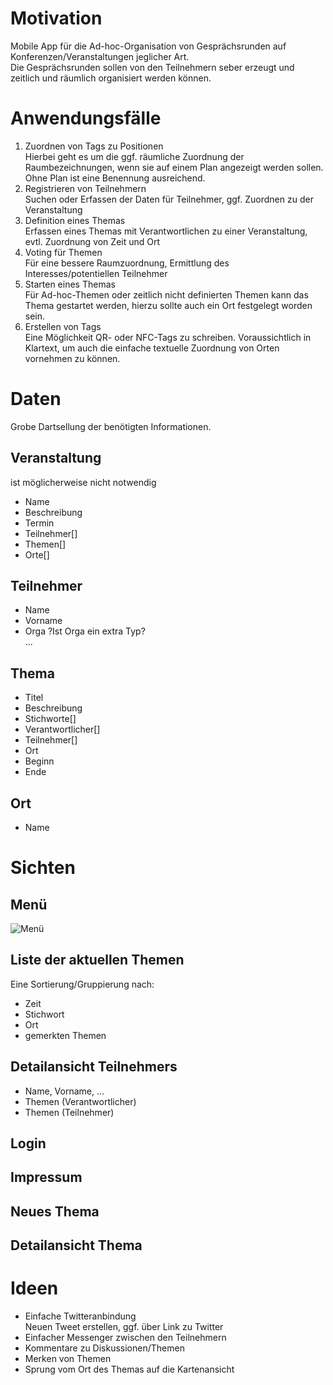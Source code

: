 # Motivation
Mobile App für die Ad-hoc-Organisation von Gesprächsrunden auf Konferenzen/Veranstaltungen jeglicher Art.  
Die Gesprächsrunden sollen von den Teilnehmern seber erzeugt und zeitlich und räumlich organisiert werden können.

# Anwendungsfälle
1. Zuordnen von Tags zu Positionen  
Hierbei geht es um die ggf. räumliche Zuordnung der Raumbezeichnungen, wenn sie auf einem Plan angezeigt werden sollen. Ohne Plan ist eine Benennung ausreichend.
1. Registrieren von Teilnehmern  
Suchen oder Erfassen der Daten für Teilnehmer, ggf. Zuordnen zu der Veranstaltung
1. Definition eines Themas  
Erfassen eines Themas mit Verantwortlichen zu einer Veranstaltung, evtl. Zuordnung von Zeit und Ort
1. Voting für Themen  
Für eine bessere Raumzuordnung, Ermittlung des Interesses/potentiellen Teilnehmer
1. Starten eines Themas  
Für Ad-hoc-Themen oder zeitlich nicht definierten Themen kann das Thema gestartet werden, hierzu sollte auch ein Ort festgelegt worden sein.
1. Erstellen von Tags  
Eine Möglichkeit QR- oder NFC-Tags zu schreiben. Voraussichtlich in Klartext, um auch die einfache textuelle Zuordnung von Orten vornehmen zu können.

# Daten
Grobe Dartsellung der benötigten Informationen.
## Veranstaltung
ist möglicherweise nicht notwendig
- Name
- Beschreibung
- Termin
- Teilnehmer[]
- Themen[]
- Orte[]
## Teilnehmer
- Name
- Vorname
- Orga ?Ist Orga ein extra Typ?  
...
## Thema
- Titel
- Beschreibung
- Stichworte[]
- Verantwortlicher[]
- Teilnehmer[]
- Ort
- Beginn
- Ende
## Ort
- Name

# Sichten
## Menü
![Menü](./images/Menü.png)
## Liste der aktuellen Themen  
Eine Sortierung/Gruppierung nach:
  - Zeit
  - Stichwort
  - Ort
  - gemerkten Themen
## Detailansicht Teilnehmers  
  - Name, Vorname, ...
  - Themen (Verantwortlicher)
  - Themen (Teilnehmer)
## Login
## Impressum
## Neues Thema
## Detailansicht Thema

# Ideen
- Einfache Twitteranbindung  
Neuen Tweet erstellen, ggf. über Link zu Twitter
- Einfacher Messenger zwischen den Teilnehmern
- Kommentare zu Diskussionen/Themen
- Merken von Themen
- Sprung vom Ort des Themas auf die Kartenansicht
